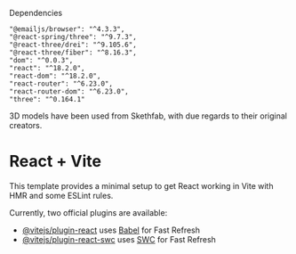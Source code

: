 Dependencies

    "@emailjs/browser": "^4.3.3",
    "@react-spring/three": "^9.7.3",
    "@react-three/drei": "^9.105.6",
    "@react-three/fiber": "^8.16.3",
    "dom": "^0.0.3",
    "react": "^18.2.0",
    "react-dom": "^18.2.0",
    "react-router": "^6.23.0",
    "react-router-dom": "^6.23.0",
    "three": "^0.164.1"

3D models have been used from Skethfab, with due regards to their original creators.

# React + Vite

This template provides a minimal setup to get React working in Vite with HMR and some ESLint rules.

Currently, two official plugins are available:

- [@vitejs/plugin-react](https://github.com/vitejs/vite-plugin-react/blob/main/packages/plugin-react/README.md) uses [Babel](https://babeljs.io/) for Fast Refresh
- [@vitejs/plugin-react-swc](https://github.com/vitejs/vite-plugin-react-swc) uses [SWC](https://swc.rs/) for Fast Refresh

 
